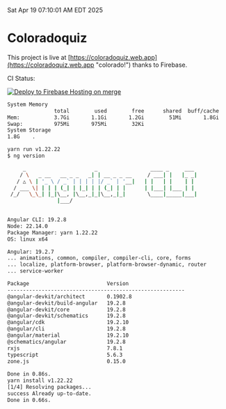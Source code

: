 Sat Apr 19 07:10:01 AM EDT 2025

# Coloradoquiz


This project is live at [https://coloradoquiz.web.app](https://coloradoquiz.web.app "colorado!") thanks to Firebase.

CI Status: 

[![Deploy to Firebase Hosting on merge](https://github.com/teamkushal/coloradoquiz/actions/workflows/firebase-hosting-merge.yml/badge.svg)](https://github.com/teamkushal/coloradoquiz/actions/workflows/firebase-hosting-merge.yml)

```bash
System Memory
               total        used        free      shared  buff/cache   available
Mem:           3.7Gi       1.1Gi       1.2Gi        51Mi       1.8Gi       2.6Gi
Swap:          975Mi       975Mi        32Ki
System Storage
1.8G	.
```
```bash
yarn run v1.22.22
$ ng version

     _                      _                 ____ _     ___
    / \   _ __   __ _ _   _| | __ _ _ __     / ___| |   |_ _|
   / △ \ | '_ \ / _` | | | | |/ _` | '__|   | |   | |    | |
  / ___ \| | | | (_| | |_| | | (_| | |      | |___| |___ | |
 /_/   \_\_| |_|\__, |\__,_|_|\__,_|_|       \____|_____|___|
                |___/
    

Angular CLI: 19.2.8
Node: 22.14.0
Package Manager: yarn 1.22.22
OS: linux x64

Angular: 19.2.7
... animations, common, compiler, compiler-cli, core, forms
... localize, platform-browser, platform-browser-dynamic, router
... service-worker

Package                         Version
---------------------------------------------------------
@angular-devkit/architect       0.1902.8
@angular-devkit/build-angular   19.2.8
@angular-devkit/core            19.2.8
@angular-devkit/schematics      19.2.8
@angular/cdk                    19.2.10
@angular/cli                    19.2.8
@angular/material               19.2.10
@schematics/angular             19.2.8
rxjs                            7.8.1
typescript                      5.6.3
zone.js                         0.15.0
    
Done in 0.86s.
yarn install v1.22.22
[1/4] Resolving packages...
success Already up-to-date.
Done in 0.66s.
```
